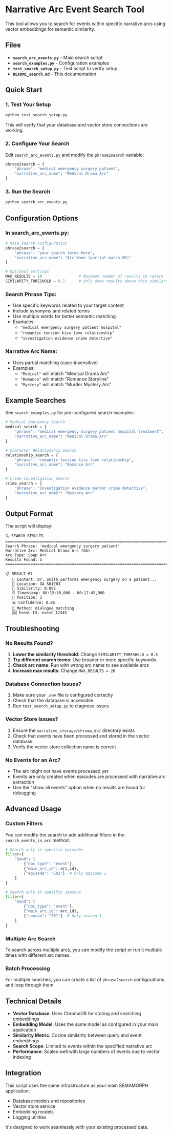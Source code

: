 # Narrative Arc Event Search Tool

This tool allows you to search for events within specific narrative arcs using vector embeddings for semantic similarity.

## Files

- **`search_arc_events.py`** - Main search script
- **`search_examples.py`** - Configuration examples  
- **`test_search_setup.py`** - Test script to verify setup
- **`README_search.md`** - This documentation

## Quick Start

### 1. Test Your Setup
```bash
python test_search_setup.py
```
This will verify that your database and vector store connections are working.

### 2. Configure Your Search
Edit `search_arc_events.py` and modify the `phrase2search` variable:

```python
phrase2search = {
    "phrase": "medical emergency surgery patient",
    "narrative_arc_name": "Medical Drama Arc"
}
```

### 3. Run the Search
```bash
python search_arc_events.py
```

## Configuration Options

### In search_arc_events.py:

```python
# Main search configuration
phrase2search = {
    "phrase": "your search terms here",
    "narrative_arc_name": "Arc Name (partial match OK)"
}

# Optional settings
MAX_RESULTS = 10                # Maximum number of results to return
SIMILARITY_THRESHOLD = 0.7      # Only show results above this similarity score (0.0 - 1.0)
```

### Search Phrase Tips:
- Use specific keywords related to your target content
- Include synonyms and related terms  
- Use multiple words for better semantic matching
- Examples: 
  - `"medical emergency surgery patient hospital"`
  - `"romantic tension kiss love relationship"`
  - `"investigation evidence crime detective"`

### Narrative Arc Name:
- Uses partial matching (case-insensitive)
- Examples:
  - `"Medical"` will match "Medical Drama Arc"
  - `"Romance"` will match "Romance Storyline"
  - `"Mystery"` will match "Murder Mystery Arc"

## Example Searches

See `search_examples.py` for pre-configured search examples:

```python
# Medical Emergency Search
medical_search = {
    "phrase": "medical emergency surgery patient hospital treatment",
    "narrative_arc_name": "Medical Drama Arc"
}

# Character Relationship Search  
relationship_search = {
    "phrase": "romantic tension kiss love relationship",
    "narrative_arc_name": "Romance Arc"
}

# Crime Investigation Search
crime_search = {
    "phrase": "investigation evidence murder crime detective",
    "narrative_arc_name": "Mystery Arc"
}
```

## Output Format

The script will display:

```
🔍 SEARCH RESULTS
================================================================================
Search Phrase: 'medical emergency surgery patient'
Narrative Arc: Medical Drama Arc (GA)
Arc Type: Soap Arc
Results Found: 5
================================================================================

📋 RESULT #1
   📝 Content: Dr. Smith performs emergency surgery on a patient...
   📍 Location: GA S01E03
   🎯 Similarity: 0.892
   ⏰ Timestamp: 00:15:30,000 - 00:17:45,000
   🔢 Position: 3
   📊 Confidence: 0.85
   🔧 Method: dialogue_matching
   🆔 Event ID: event_12345
```

## Troubleshooting

### No Results Found?
1. **Lower the similarity threshold**: Change `SIMILARITY_THRESHOLD = 0.5`
2. **Try different search terms**: Use broader or more specific keywords
3. **Check arc name**: Run with wrong arc name to see available arcs
4. **Increase max results**: Change `MAX_RESULTS = 20`

### Database Connection Issues?
1. Make sure your `.env` file is configured correctly
2. Check that the database is accessible
3. Run `test_search_setup.py` to diagnose issues

### Vector Store Issues?
1. Ensure the `narrative_storage/chroma_db/` directory exists
2. Check that events have been processed and stored in the vector database
3. Verify the vector store collection name is correct

### No Events for an Arc?
- The arc might not have events processed yet
- Events are only created when episodes are processed with narrative arc extraction
- Use the "show all events" option when no results are found for debugging

## Advanced Usage

### Custom Filters
You can modify the search to add additional filters in the `search_events_in_arc` method:

```python
# Search only in specific episodes
filter={
    "$and": [
        {"doc_type": "event"},
        {"main_arc_id": arc_id},
        {"episode": "E01"}  # Only episode 1
    ]
}

# Search only in specific seasons  
filter={
    "$and": [
        {"doc_type": "event"},
        {"main_arc_id": arc_id},
        {"season": "S01"}  # Only season 1
    ]
}
```

### Multiple Arc Search
To search across multiple arcs, you can modify the script or run it multiple times with different arc names.

### Batch Processing
For multiple searches, you can create a list of `phrase2search` configurations and loop through them.

## Technical Details

- **Vector Database**: Uses ChromaDB for storing and searching embeddings
- **Embedding Model**: Uses the same model as configured in your main application
- **Similarity Metric**: Cosine similarity between query and event embeddings
- **Search Scope**: Limited to events within the specified narrative arc
- **Performance**: Scales well with large numbers of events due to vector indexing

## Integration

This script uses the same infrastructure as your main SEMAMORPH application:
- Database models and repositories
- Vector store service
- Embedding models
- Logging utilities

It's designed to work seamlessly with your existing processed data.
